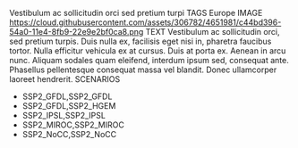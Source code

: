 Vestibulum ac sollicitudin orci sed pretium turpi
TAGS
Europe
IMAGE
https://cloud.githubusercontent.com/assets/306782/4651981/c44bd396-54a0-11e4-8fb9-22e9e2bf0ca8.png
TEXT
Vestibulum ac sollicitudin orci, sed pretium turpis. Duis nulla ex, facilisis eget nisi in, pharetra faucibus tortor. Nulla efficitur vehicula ex at cursus. Duis at porta ex. Aenean in arcu nunc. Aliquam sodales quam eleifend, interdum ipsum sed, consequat ante. Phasellus pellentesque consequat massa vel blandit. Donec ullamcorper laoreet hendrerit. 
SCENARIOS
- SSP2_GFDL,SSP2_GFDL
- SSP2_GFDL,SSP2_HGEM
- SSP2_IPSL,SSP2_IPSL
- SSP2_MIROC,SSP2_MIROC
- SSP2_NoCC,SSP2_NoCC
